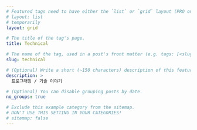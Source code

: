 ```yaml
---
# Featured tags need to have either the `list` or `grid` layout (PRO only).
# layout: list
# temporarily
layout: grid

# The title of the tag's page.
title: Technical

# The name of the tag, used in a post's front matter (e.g. tags: [<slug>]).
slug: technical

# (Optional) Write a short (~150 characters) description of this featured tag.
description: >
  프로그래밍 / 기술 이야기

# (Optional) You can disable grouping posts by date.
no_groups: true

# Exclude this example category from the sitemap.
# DON'T USE THIS SETTING IN YOUR CATEGORIES!
# sitemap: false
---
```


